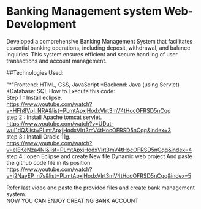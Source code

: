 # Banking Management system Web-Development
Developed a comprehensive Banking Management System that facilitates essential banking operations, including deposit, withdrawal, and balance inquiries. This system ensures efficient and secure handling of user transactions and account management.


##Technologies Used:

"*"Frontend: HTML, CSS, JavaScript
*Backend: Java (using Servlet)
*Database: SQL
How to Execute this code:<br>
Step 1 : Install eclipse.<br>
         https://www.youtube.com/watch?v=HFh8VpI_NRA&list=PLmtApxjHodxVlrt3mV4tHocOFRSD5nCqq<br>
step 2 : Install Apache tomcat servlet.<br>
         https://www.youtube.com/watch?v=UDut-wuI1dQ&list=PLmtApxjHodxVlrt3mV4tHocOFRSD5nCqq&index=3<br>
step 3 : Install Oracle 11g.<br>
         https://www.youtube.com/watch?v=elEKeNza4NI&list=PLmtApxjHodxVlrt3mV4tHocOFRSD5nCqq&index=4<br>
step 4 : open Eclipse and create New file Dynamic web project And paste the github code file in its position.<br>
         https://www.youtube.com/watch?v=j2NayEP_n7s&list=PLmtApxjHodxVlrt3mV4tHocOFRSD5nCqq&index=5<br>




Refer last video and paste the provided files and create bank management system.<br>
NOW  YOU CAN ENJOY CREATING BANK ACCOUNT
